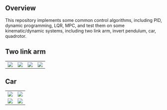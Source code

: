 Overview
----------

This repository implements some common control algorithms, including PID, dynamic programming, LQR, MPC, and test them on
some kinematic/dynamic systems, including two link arm, invert pendulum, car, quadrotor.

Two link arm
----------

<table>
<tbody>
  <tr>
    <td><img src=figure/Setpoint_PID.gif></td>
    <td><img src=figure/Setpoint_PID_with_IK.gif></td>
    <td><img src=figure/PID_path_tracking.gif></td>
    <td><img src=figure/PID_path_tracking_with_IK.gif></td>
  </tr>
</tbody>
</table>

Car
---------

<table>
<tbody>
  <tr>
    <td><img src=figure/pp.gif></td>
    <td><img src=figure/frontwheel.gif></td>
  </tr>
  <tr>
    <td><img src=figure/rearwheel.gif></td>
    <td><img src=figure/lqr_kinematic.gif></td>
  </tr>
</tbody>
</table>
